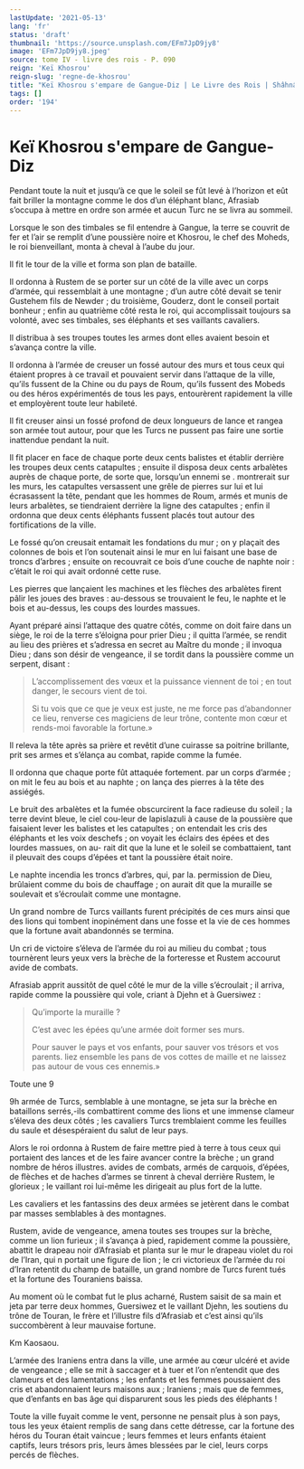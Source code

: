 ```yaml
---
lastUpdate: '2021-05-13'
lang: 'fr'
status: 'draft'
thumbnail: 'https://source.unsplash.com/EFm7JpD9jy8'
image: 'EFm7JpD9jy8.jpeg'
source: tome IV - livre des rois - P. 090
reign: 'Keï Khosrou'
reign-slug: 'regne-de-khosrou'
title: "Keï Khosrou s'empare de Gangue-Diz | Le Livre des Rois | Shâhnâmeh"
tags: []
order: '194'
---
```


# Keï Khosrou s'empare de Gangue-Diz

Pendant toute la nuit et jusqu’à ce que le soleil se fût levé à l’horizon et eût fait briller la montagne comme le dos d’un éléphant blanc, Afrasiab s’occupa à mettre en ordre son armée et aucun Turc ne se livra au sommeil.

Lorsque le son des timbales se fil entendre à Gangue, la terre se couvrit de fer et l’air se remplit d’une poussière noire et Khosrou, le chef des Moheds, le roi bienveillant, monta à cheval à l’aube du jour.

Il fit le tour de la ville et forma son plan de bataille.

Il ordonna à Rustem de se porter sur un côté de la ville avec un corps d’armée, qui ressemblait à une montagne ; d’un autre côté devait se tenir Gustehem fils de Newder ; du troisième, Gouderz, dont le conseil portait bonheur ; enfin au quatrième côté resta le roi, qui accomplissait toujours sa volonté, avec ses timbales, ses éléphants et ses vaillants cavaliers.

Il distribua à ses troupes toutes les armes dont elles avaient besoin et s’avança contre la ville.

Il ordonna à l’armée de creuser un fossé autour des murs et tous ceux qui étaient propres à ce travail et pouvaient servir dans l’attaque de la ville, qu’ils fussent de la Chine ou du pays de Roum, qu’ils fussent des Mobeds ou des héros expérimentés de tous les pays, entourèrent rapidement la ville et employèrent toute leur habileté.

Il fit creuser ainsi un fossé profond de deux longueurs de lance et rangea son armée tout autour, pour que les Turcs ne pussent pas faire une sortie inattendue pendant la nuit.

Il fit placer en face de chaque porte deux cents balistes et établir derrière les troupes deux cents catapultes ; ensuite il disposa deux cents arbalètes auprès de chaque porte, de sorte que, lorsqu’un ennemi se
. montrerait sur les murs, les catapultes versassent une grêle de pierres sur lui et lui écrasassent la tête, pendant que les hommes de Roum, armés et munis de leurs arbalètes, se tiendraient derrière la ligne des catapultes ; enfin il ordonna que deux cents éléphants fussent placés tout autour des fortifications de la ville.

Le fossé qu’on creusait entamait les fondations du mur ; on y plaçait des colonnes de bois et l’on soutenait ainsi le mur en lui faisant une base de troncs d’arbres ; ensuite on recouvrait ce bois d’une couche de naphte noir : c’était le roi qui avait ordonné cette ruse.

Les pierres que lançaient les machines et les flèches des arbalètes firent pâlir les joues des braves : au-dessous se trouvaient le feu, le naphte et le bois et au-dessus, les coups des lourdes massues.

Ayant préparé ainsi l’attaque des quatre côtés, comme on doit faire dans un siège, le roi de la terre s’éloigna pour prier Dieu ; il quitta l’armée, se rendit au lieu des prières et s’adressa en secret au Maître du monde ; il invoqua Dieu ; dans son désir de vengeance, il se tordit dans la poussière comme un serpent, disant :

> L’accomplissement des vœux et la puissance viennent de toi ; en tout danger, le secours vient de toi.
>
> Si tu vois que ce que je veux est juste, ne me force pas d’abandonner ce lieu, renverse ces magiciens de leur trône, contente mon cœur et rends-moi favorable la fortune.»

Il releva la tête après sa prière et revêtit d’une cuirasse sa poitrine brillante, prit ses armes et s’élança au combat, rapide comme la fumée.

Il ordonna que chaque porte fût attaquée fortement. par un corps d’armée ; on mit le feu au bois et au naphte ; on lança des pierres à la tête des assiégés.

Le bruit des arbalètes et la fumée obscurcirent la face radieuse du soleil ; la terre devint bleue, le ciel cou-leur de lapislazuli à cause de la poussière que faisaient lever les balistes et les catapultes ; on entendait les cris des éléphants et les voix deschefs ; on voyait les éclairs des épées et des lourdes massues, on au-
rait dit que la lune et le soleil se combattaient, tant il pleuvait des coups d’épées et tant la poussière était noire.

Le naphte incendia les troncs d’arbres, qui, par la. permission de Dieu, brûlaient comme du bois de chauffage ; on aurait dit que la muraille se soulevait et s’écroulait comme une montagne.

Un grand nombre de Turcs vaillants furent précipités de ces murs ainsi que des lions qui tombent inopinément dans une fosse et la vie de ces hommes que la fortune avait abandonnés se termina.

Un cri de victoire s’éleva de l’armée du roi au milieu du combat ; tous tournèrent leurs yeux vers la brèche de la forteresse et Rustem accourut avide de combats.

Afrasiab apprit aussitôt de quel côté le mur de la ville s’écroulait ; il arriva, rapide comme la poussière qui vole, criant à Djehn et à Guersiwez :

> Qu’importe la muraille ?
>
> C’est avec les épées qu’une armée doit former ses murs.
>
> Pour sauver le pays et vos enfants, pour sauver vos trésors et vos parents. liez ensemble les pans de vos cottes de maille et ne laissez pas autour de vous ces ennemis.»

Toute une
9

9h armée de Turcs, semblable à une montagne, se jeta sur la brèche en bataillons serrés,-ils combattirent comme des lions et une immense clameur s’éleva des deux côtés ; les cavaliers Turcs tremblaient comme les feuilles du saule et désespéraient du salut de leur pays.

Alors le roi ordonna à Rustem de faire mettre pied à terre à tous ceux qui portaient des lances et de les faire avancer contre la brèche ; un grand nombre de héros illustres. avides de combats, armés de carquois, d’épées, de flèches et de haches d’armes se tinrent à cheval derrière Rustem, le glorieux ; le vaillant roi lui-même les dirigeait au plus fort de la lutte.

Les cavaliers et les fantassins des deux armées se jetèrent dans le combat par masses semblables à des montagnes.

Rustem, avide de vengeance, amena toutes ses troupes sur la brèche, comme un lion furieux ; il s’avança à pied, rapidement comme la poussière, abattit le drapeau noir d’Afrasiab et planta sur le mur le drapeau violet du roi de l’Iran, qui n portait une figure de lion ; le cri victorieux de l’armée du roi d’Iran retentit du champ de bataille, un grand nombre de Turcs furent tués et la fortune des Touraniens baissa.

Au moment où le combat fut le plus acharné, Rustem saisit de sa main et jeta par terre deux hommes, Guersiwez et le vaillant Djehn, les soutiens du trône de Touran, le frère et l’illustre fils d’Afrasiab et c’est ainsi qu’ils succombèrent à leur mauvaise fortune.

Km Kaosaou.

L’armée des Iraniens entra dans la ville, une armée au cœur ulcéré et avide de vengeance ; elle se mit à saccager et à tuer et l’on n’entendit que des clameurs et des lamentations ; les enfants et les femmes poussaient des cris et abandonnaient leurs maisons aux ; Iraniens ; mais que de femmes, que d’enfants en bas âge qui disparurent sous les pieds des éléphants !

Toute la ville fuyait comme le vent, personne ne pensait plus à son pays, tous les yeux étaient remplis de sang dans cette détresse, car la fortune des héros du Touran était vaincue ; leurs femmes et leurs enfants étaient captifs, leurs trésors pris, leurs âmes blessées par le ciel, leurs corps percés de flèches.
